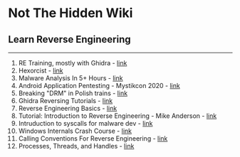 # Not The Hidden Wiki

## Learn Reverse Engineering
-----

1. RE Training, mostly with Ghidra - [link](https://www.youtube.com/c/AGDCServices)
2. Hexorcist - [link](https://www.youtube.com/channel/UCM4kcRgLNEy-MZUoX8uuh9w)
3. Malware Analysis In 5+ Hours - [link](https://www.youtube.com/watch?v=qA0YcYMRWyI)
4. Android Application Pentesting - Mystikcon 2020 - [link](https://www.youtube.com/watch?v=NrxTBcjAL8A)
5. Breaking "DRM" in Polish trains - [link](https://media.ccc.de/v/37c3-12142-breaking_drm_in_polish_trains#t=1867)
6. Ghidra Reversing Tutorials - [link](https://www.youtube.com/playlist?list=PLHJns8WZXCdu6kPwPpBhA0mfdB4ZuWy6M)
7. Reverse Engineering Basics - [link](https://www.youtube.com/watch?v=a2EkORFcSZo)
8. Tutorial: Introduction to Reverse Engineering - Mike Anderson - [link](https://www.youtube.com/watch?v=7v7UaMsgg_c)
9. Intruduction to syscalls for malware dev - [link](https://youtu.be/elA_eiqWefw?si=mSCPMH32-Ryp6Ixs)
10. Windows Internals Crash Course - [link](https://youtu.be/I_nJltUokE0?si=wWBJTmcZWZG3FpvC)
11. Calling Conventions For Reverse Engineering - [link](https://youtu.be/VKp4FvLWjbk?si=n0www-q1h1SuE6Ot)
12. Processes, Threads, and Handles - [link](https://youtu.be/aNEqC-U5tHM?si=Ks9_AdFHsUtcmg9L)